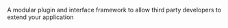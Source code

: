 ﻿A modular plugin and interface framework to allow third party developers to extend your application